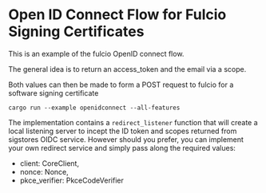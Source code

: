 # Open ID Connect Flow for Fulcio Signing Certificates

This is an example of the fulcio OpenID connect flow.

The general idea is to return an access_token and the email via a scope.

Both values can then be made to form a POST request to fulcio for a software
signing certificate

`cargo run --example openidconnect --all-features`

The implementation contains a `redirect_listener` function that will create
a local listening server to incept the ID token and scopes returned from
sigstores OIDC service. However should you prefer, you can implement your
own redirect service and simply pass along the required values:

* client: CoreClient,
* nonce: Nonce,
* pkce_verifier: PkceCodeVerifier